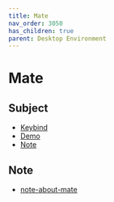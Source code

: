 ```yaml
---
title: Mate
nav_order: 3050
has_children: true
parent: Desktop Environment
---
```



# Mate


## Subject

* [Keybind](https://samwhelp.github.io/ezarcher-adjustment/read/master/desktop_environment/mate/keybind.html)
* [Demo](https://samwhelp.github.io/ezarcher-adjustment/read/master/desktop_environment/mate/demo.html)
* [Note](#note)


## Note

* [note-about-mate](https://github.com/samwhelp/note-about-mate/)
